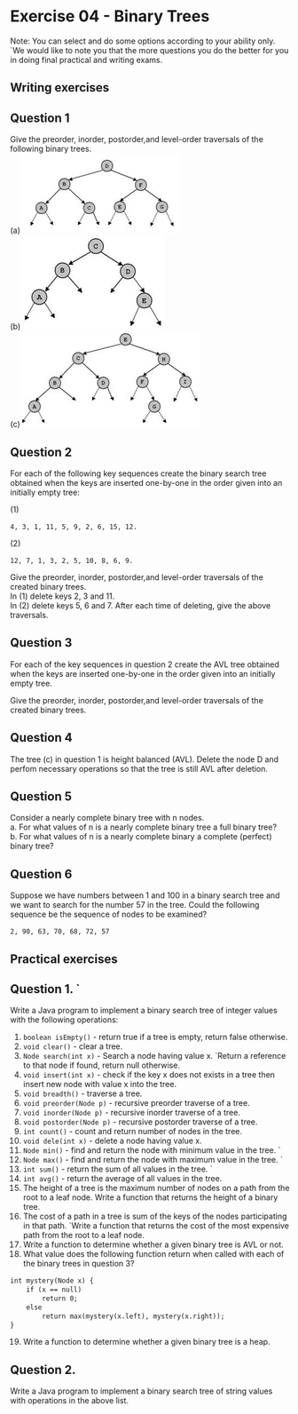 # Exercise 04 - Binary Trees
Note:  You can select and do some options according to your ability only. `We would like to note you that the more questions you do the better for you in doing final practical  and writing exams.

## Writing exercises
## Question 1   
Give the preorder, inorder, postorder,and level-order traversals of the following binary trees.   
(a)![](img/04-BinaryTrees_clip_image002.jpg)   
(b)![](img/04-BinaryTrees_clip_image004.jpg)   
(c)![](img/04-BinaryTrees_clip_image006.jpg)   

## Question 2

For each of the following key sequences create the binary search tree obtained when the keys are inserted one-by-one in the order given into an initially empty tree:

(1) 
```
4, 3, 1, 11, 5, 9, 2, 6, 15, 12.
```

(2) 
```
12, 7, 1, 3, 2, 5, 10, 8, 6, 9. 
```  

Give the preorder, inorder, postorder,and level-order traversals of the created binary trees.   
In (1) delete keys 2, 3 and 11.    
In (2) delete keys 5, 6 and 7. After each time of deleting, give the above traversals.    

## Question 3

For each of the  key sequences in question 2 create the AVL tree obtained when the keys are inserted one-by-one in the order given into an initially empty tree.

Give the preorder, inorder, postorder,and level-order traversals of the created binary trees.

## Question 4   

The  tree  (c) in question 1 is height balanced (AVL). Delete the node  D  and perfom necessary operations so that the tree is still AVL after deletion.   

## Question 5 

Consider a nearly complete binary tree with n nodes.   
a. For what values of  n is a nearly complete binary tree a  full binary tree?   
b. For what values of  n is a nearly complete binary a complete (perfect) binary tree?   

## Question 6   

Suppose we have numbers between  1  and  100 in a binary search tree and we want to search for the number 57 in the tree. Could the following sequence be the sequence of nodes to be examined?

```
2, 90, 63, 70, 68, 72, 57
```

## Practical exercises

## Question 1. `

Write a Java program to implement a binary search tree of integer values with the following operations:
1. `boolean isEmpty()` -   return true if a tree is empty, return false otherwise.
2. `void clear()` - clear a tree.
3. `Node search(int x)` - Search a node having value x. `Return a reference to that node if found, return null otherwise.
4. `void insert(int x)` - check if the key x does not exists in a tree then insert new node with value x into the tree.
5. `void breadth()` - traverse a tree.
6. `void preorder(Node p)` - recursive preorder traverse of a tree.
7. `void inorder(Node p)` - recursive inorder traverse of a tree.
8. `void postorder(Node p)` - recursive postorder traverse of a tree.
9. `int count()` - count and return number of nodes in the tree.
10. `void dele(int x)` - delete a node having value x.
11. `Node min()` - find and return the node with minimum value in the tree. `
12. `Node max()` - find and return the node with maximum value in the tree. `
13. `int sum()` - return the sum of all values in the tree. `
14. `int avg()` - return the average of all values in the tree.
15. The height of a tree is the maximum number of nodes on a path from the root to a leaf node. Write a  function that returns the height of a binary tree.
16. The cost of a path in a tree is sum of the keys of the nodes participating  in that path. `Write a  function that returns the cost of the most expensive  path from the root to a leaf node.
17. Write a  function to determine whether a given binary tree is AVL or not.
18. What value does the following function return when called with each of the binary trees in question 3?
```
int mystery(Node x) {
    if (x == null)
        return 0;
    else
        return max(mystery(x.left), mystery(x.right));
}
```
19. Write a  function to determine whether a given binary tree is a heap.

## Question 2. 
Write a Java program to implement a binary search tree of  string values with operations in the above list.